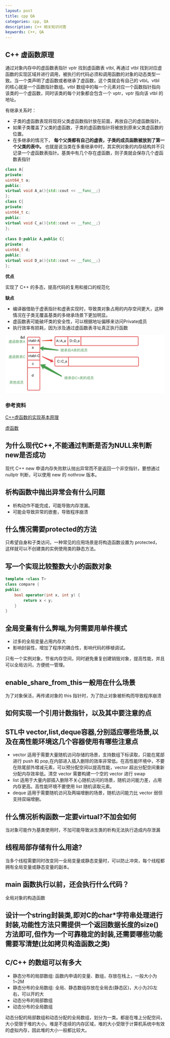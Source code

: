 ```yaml
---
layout: post
title: cpp QA
categories: cpp, QA
description: C++ 相关知识问答
keywords: C++, QA
---
```

## C++ 虚函数原理

通过对象内存中的虚函数表指针 vptr 找到虚函数表 vtbl, 再通过 vtbl 找到对应虚函数的实现区域并进行调用，被执行的代码必须和调用函数的对象的动态类型一致。当一个类声明了虚函数或者继承了虚函数，这个类就会有自己的 vtbl。vtbl 的核心就是一个函数指针数组。vtbl 数组中的每一个元素对应一个函数指针指向该类的一个虚函数，同时该类的每个对象都会包含一个 vptr，vptr 指向该 vtbl 的地址。

有继承关系时：

* 子类的虚函数表现将现将父类虚函数指针放在前面，再放自己的虚函数指针。
* 如果子类覆盖了父类的虚函数，子类的虚函数指针将被放到原来父类虚函数的位置。
* 在多继承的情况下， **每个父类都有自己的虚表，子类的成员函数被放到了第一个父类的表中。** 也就是说当类在多重继承中时，其实例对象的内存结构并不只记录一个虚函数表指针。基类中有几个存在虚函数，则子类就会保存几个虚函数表指针

```c++
class A{
private:
uint64_t a;
public:
virtual void A_a(){std::cout << __func__;}
};
class C{
private:
uint64_t c;
public:
virtual void C_a(){std::cout << __func__;}
};

class D:public A,public C{
private:
uint64_t d;
public:
virtual void D_a(){std::cout << __func__;}
};
```

**优点**

实现了 C++ 的多态，提高代码的复用和接口的规范化

**缺点**

* 编译器借助于虚表指针和虚表实现时，导致类对象占用的内存空间更大，这种情况在子类无覆盖基类的多继承场景下更加明显。
* 虚函数表可能破坏类的安全性，可以根据地址偏移来访问Private成员
* 执行效率有损耗，因为涉及通过虚函数表寻址真正执行函数

![virtual_func.png](assets/virtual_func.png)

### 参考资料

[C++虚函数的实现基本原理](https://jacktang816.github.io/post/virtualfunction/)

[虚函数](https://zhuanlan.zhihu.com/p/91326811)

## 为什么现代C++,不能通过判断是否为NULL来判断new是否成功

现代 C++ new 申请内存失败默认抛出异常而不是返回一个非空指针。要想通过 nullptr 判断，可以使用 new 的 nothrow 版本。

## 析构函数中抛出异常会有什么问题

* 析构动作不能完成，可能导致内存泄漏。
* 可能会导致异常的嵌套，导致程序崩溃

## 什么情况需要protected的方法

只希望自身和子类访问，一种常见的应用场景是将构造函数设置为 protected， 这样就可以不创建类的实例使用类的静态方法。

## 写一个实现比较整数大小的函数对象

```c++
template <class T>
class compare {
public:
    bool operator(int x, int y) {
        return x < y;
    }
}
```

## 全局变量有什么弊端,为何需要用单件模式

* 过多的全局变量占用内存大
* 影响封装性，增加了程序的耦合性，影响代码的移植调试。

只有一个实例对象，节省内存空间，同时避免重复创建销毁对象，提高性能，并且可以全局访问，方便统一管理。

## enable_share_from_this一般用在什么场景

为了对象保活，再传递对象的 this 指针时，为了防止对象被析构而导致程序崩溃

## 如何实现一个引用计数指针，以及其中要注意的点

## STL中 vector,list,deque容器,分别适应哪些场景,以及在高性能环境这几个容器使用有哪些注意点

* vector 适用于需要大量随机访问存储的场景，支持数组下标读取，只能在尾部进行 push 和 pop,在内部进入插入删除的效率非常低。在高性能环境中，不要在除尾部外增减元素，可以预分配空间以提高性能，vector 超出分配空间重新分配内存效率低。清空 vector 需要构建一个空的 vector 进行 swap
* list 适用于大量内部插入删除不关心随机访问的场景，随机访问能力差，占用内存更高。高性能环境不要使用 list 随机读取元素。
* deque 适用于需要随机访问及两端增删的场景，随机访问能力比 vector 弱但支持双端增删。

## 什么情况析构函数一定要virtual?不加会如何

当对象可能作为基类使用时，不加可能导致派生类的析构无法执行造成内存泄漏

## 线程局部存储有什么用途?

当多个线程需要同时改变同一全局变量或静态变量时，可以防止冲突，每个线程都拥有全局变量或静态变量的副本。

## main 函数执行以前，还会执行什么代码？

全局对象的构造函数

## 设计一个string封装类,即对C的char*字符串处理进行封装,功能性方法只需提供一个返回数据长度的size()方法即可,但作为一个可靠稳定的封装,还需要哪些功能需要写清楚(比如拷贝构造函数之类)

## C/C++ 的数组可以有多大

* 静态分布的局部数组: 函数内申请的变量、数组，存放在栈上，一般大小为1~2M
* 静态分布的全局数组: 全局、静态数组存放在全局去(静态区)，大小为2G左右，可以开的大
* 动态分布的局部数组
* 动态分布的全局数组

动态分配的局部数组和动态分配的全局数组，划分为一类。都是在堆上分配空间，大小受限于堆的大小。堆是不连续的内存区域，堆的大小受限于计算机系统中有效的虚拟内存，因此堆的大小一般都比较大。


